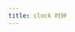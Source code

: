 ```yaml
---
title: clock 时钟
---
```


<ClockSimulationDemo />

<script setup>
  import ClockSimulationDemo from '@/views/ClockSimulationDemo/ClockSimulationDemo.vue'
</script>
